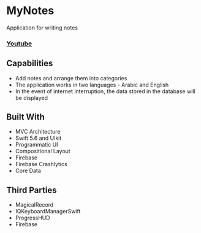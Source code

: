 # MyNotes
Application for writing notes

### [Youtube](https://www.youtube.com/watch?v=jjKijMtLOKw)
## Capabilities
+ Add notes and arrange them into categories
+ The application works in two languages - Arabic and English
+ In the event of internet interruption, the data stored in the database will be displayed

## Built With
+ MVC Architecture
+ Swift 5.6 and UIkit
+ Programmatic UI 
+ Compositional Layout
+ Firebase
+ Firebase Crashlytics
+ Core Data

## Third Parties
+ MagicalRecord
+ IQKeyboardManagerSwift
+ ProgressHUD
+ Firebase

